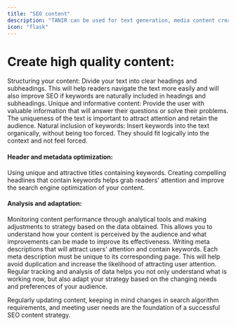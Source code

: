 ```yaml
---
title: "SEO content"
description: "TANIR can be used for text generation, media content creation or design development, which can speed up the process of creating materials for marketing and communications."
icon: "flask"
---
```


# Create high quality content:

Structuring your content: Divide your text into clear headings and subheadings. This will help readers navigate the text more easily and will also improve SEO if keywords are naturally included in headings and subheadings.
Unique and informative content: Provide the user with valuable information that will answer their questions or solve their problems. The uniqueness of the text is important to attract attention and retain the audience.
Natural inclusion of keywords: Insert keywords into the text organically, without being too forced. They should fit logically into the context and not feel forced.

#### Header and metadata optimization:

Using unique and attractive titles containing keywords. Creating compelling headlines that contain keywords helps grab readers' attention and improve the search engine optimization of your content.

#### Analysis and adaptation:

Monitoring content performance through analytical tools and making adjustments to strategy based on the data obtained. This allows you to understand how your content is perceived by the audience and what improvements can be made to improve its effectiveness. Writing meta descriptions that will attract users' attention and contain keywords. Each meta description must be unique to its corresponding page. This will help avoid duplication and increase the likelihood of attracting user attention. Regular tracking and analysis of data helps you not only understand what is working now, but also adapt your strategy based on the changing needs and preferences of your audience.

Regularly updating content, keeping in mind changes in search algorithm requirements, and meeting user needs are the foundation of a successful SEO content strategy.
